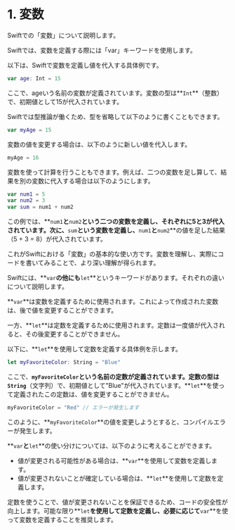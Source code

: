 # 1. 変数

Swiftでの「変数」について説明します。

Swiftでは、変数を定義する際には「var」キーワードを使用します。

以下は、Swiftで変数を定義し値を代入する具体例です。

```swift
var age: Int = 15
```

ここで、ageいう名前の変数が定義されています。変数の型は**`Int`**（整数）で、初期値として15が代入されています。

Swiftでは型推論が働くため、型を省略して以下のように書くこともできます。

```swift
var myAge = 15
```

変数の値を変更する場合は、以下のように新しい値を代入します。

```swift
myAge = 16
```

変数を使って計算を行うこともできます。例えば、二つの変数を足し算して、結果を別の変数に代入する場合は以下のようにします。

```swift
var num1 = 5
var num2 = 3
var sum = num1 + num2
```

この例では、**`num1`**と**`num2`**という二つの変数を定義し、それぞれに5と3が代入されています。次に、**`sum`**という変数を定義し、**`num1`**と**`num2`**の値を足した結果（5 + 3 = 8）が代入されています。

これがSwiftにおける「変数」の基本的な使い方です。変数を理解し、実際にコードを書いてみることで、より深い理解が得られます。

Swiftには、**`var`**の他にも**`let`**というキーワードがあります。それぞれの違いについて説明します。

**`var`**は変数を定義するために使用されます。これによって作成された変数は、後で値を変更することができます。

一方、**`let`**は定数を定義するために使用されます。定数は一度値が代入されると、その後変更することができません。

以下に、**`let`**を使用して定数を定義する具体例を示します。

```swift
let myFavoriteColor: String = "Blue"
```

ここで、**`myFavoriteColor`**という名前の定数が定義されています。定数の型は**`String`**（文字列）で、初期値として"Blue"が代入されています。**`let`**を使って定義されたこの定数は、値を変更することができません。

```swift
myFavoriteColor = "Red" // エラーが発生します
```

このように、**`myFavoriteColor`**の値を変更しようとすると、コンパイルエラーが発生します。

**`var`**と**`let`**の使い分けについては、以下のように考えることができます。

- 値が変更される可能性がある場合は、**`var`**を使用して変数を定義します。
- 値が変更されないことが確定している場合は、**`let`**を使用して定数を定義します。

定数を使うことで、値が変更されないことを保証できるため、コードの安全性が向上します。可能な限り**`let`**を使用して定数を定義し、必要に応じて**`var`**を使って変数を定義することを推奨します。

